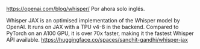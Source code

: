 https://openai.com/blog/whisper/
Por ahora solo inglés.

Whisper JAX is an optimised implementation of the Whisper model by OpenAI. It runs on JAX with a TPU v4-8 in the backend. Compared to PyTorch on an A100 GPU, it is over 70x faster, making it the fastest Whisper API available.
https://huggingface.co/spaces/sanchit-gandhi/whisper-jax

